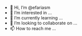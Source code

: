- 👋 Hi, I’m @efariasm
- 👀 I’m interested in ...
- 🌱 I’m currently learning ...
- 💞️ I’m looking to collaborate on ...
- 📫 How to reach me ...

<!---
efariasm/efariasm is a ✨ special ✨ repository because its `README.md` (this file) appears on your GitHub profile.
You can click the Preview link to take a look at your changes.
--->
